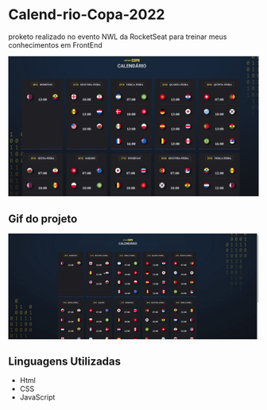 # Calend-rio-Copa-2022

<p>proketo realizado no evento NWL da RocketSeat para treinar meus conhecimentos em FrontEnd</p>

<div align="center">
<img src="./assets/Captura de tela 2022-11-07 014735.jpg" alt="">
</div>

## Gif do projeto

<div align="center">
<img src="./assets/ezgif.com-gif-maker.gif" alt="">
</div>

## Linguagens Utilizadas

* Html 
* CSS 
* JavaScript
